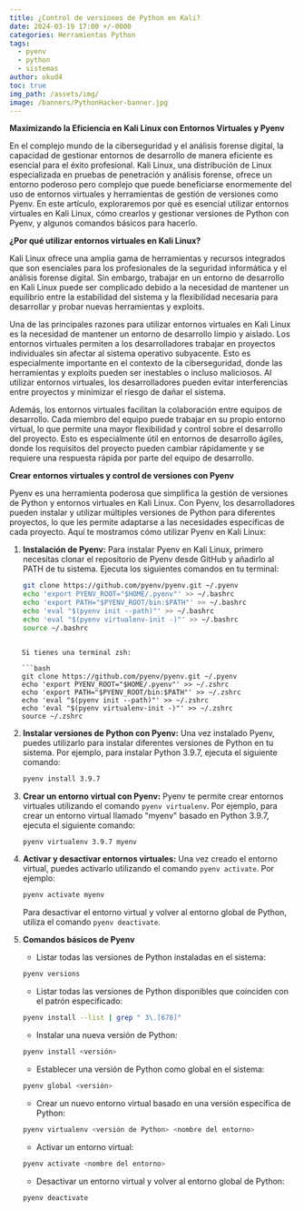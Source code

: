 ```yaml
---
title: ¿Control de versiones de Python en Kali?
date: 2024-03-19 17:00 +/-0000
categories: Herramientas Python
tags:
  - pyenv
  - python
  - sistemas
author: okud4
toc: true
img_path: /assets/img/
image: /banners/PythonHacker-banner.jpg
---
```


**Maximizando la Eficiencia en Kali Linux con Entornos Virtuales y Pyenv**

En el complejo mundo de la ciberseguridad y el análisis forense digital, la capacidad de gestionar entornos de desarrollo de manera eficiente es esencial para el éxito profesional. Kali Linux, una distribución de Linux especializada en pruebas de penetración y análisis forense, ofrece un entorno poderoso pero complejo que puede beneficiarse enormemente del uso de entornos virtuales y herramientas de gestión de versiones como Pyenv. En este artículo, exploraremos por qué es esencial utilizar entornos virtuales en Kali Linux, cómo crearlos y gestionar versiones de Python con Pyenv, y algunos comandos básicos para hacerlo.

**¿Por qué utilizar entornos virtuales en Kali Linux?**

Kali Linux ofrece una amplia gama de herramientas y recursos integrados que son esenciales para los profesionales de la seguridad informática y el análisis forense digital. Sin embargo, trabajar en un entorno de desarrollo en Kali Linux puede ser complicado debido a la necesidad de mantener un equilibrio entre la estabilidad del sistema y la flexibilidad necesaria para desarrollar y probar nuevas herramientas y exploits.

Una de las principales razones para utilizar entornos virtuales en Kali Linux es la necesidad de mantener un entorno de desarrollo limpio y aislado. Los entornos virtuales permiten a los desarrolladores trabajar en proyectos individuales sin afectar al sistema operativo subyacente. Esto es especialmente importante en el contexto de la ciberseguridad, donde las herramientas y exploits pueden ser inestables o incluso maliciosos. Al utilizar entornos virtuales, los desarrolladores pueden evitar interferencias entre proyectos y minimizar el riesgo de dañar el sistema.

Además, los entornos virtuales facilitan la colaboración entre equipos de desarrollo. Cada miembro del equipo puede trabajar en su propio entorno virtual, lo que permite una mayor flexibilidad y control sobre el desarrollo del proyecto. Esto es especialmente útil en entornos de desarrollo ágiles, donde los requisitos del proyecto pueden cambiar rápidamente y se requiere una respuesta rápida por parte del equipo de desarrollo.

**Crear entornos virtuales y control de versiones con Pyenv**

Pyenv es una herramienta poderosa que simplifica la gestión de versiones de Python y entornos virtuales en Kali Linux. Con Pyenv, los desarrolladores pueden instalar y utilizar múltiples versiones de Python para diferentes proyectos, lo que les permite adaptarse a las necesidades específicas de cada proyecto. Aquí te mostramos cómo utilizar Pyenv en Kali Linux:

1. **Instalación de Pyenv:**
   Para instalar Pyenv en Kali Linux, primero necesitas clonar el repositorio de Pyenv desde GitHub y añadirlo al PATH de tu sistema. Ejecuta los siguientes comandos en tu terminal:

   ```bash
   git clone https://github.com/pyenv/pyenv.git ~/.pyenv
   echo 'export PYENV_ROOT="$HOME/.pyenv"' >> ~/.bashrc
   echo 'export PATH="$PYENV_ROOT/bin:$PATH"' >> ~/.bashrc
   echo 'eval "$(pyenv init --path)"' >> ~/.bashrc
   echo 'eval "$(pyenv virtualenv-init -)"' >> ~/.bashrc
   source ~/.bashrc
```

   Si tienes una terminal zsh:

   ```bash
   git clone https://github.com/pyenv/pyenv.git ~/.pyenv
   echo 'export PYENV_ROOT="$HOME/.pyenv"' >> ~/.zshrc
   echo 'export PATH="$PYENV_ROOT/bin:$PATH"' >> ~/.zshrc
   echo 'eval "$(pyenv init --path)"' >> ~/.zshrc
   echo 'eval "$(pyenv virtualenv-init -)"' >> ~/.zshrc
   source ~/.zshrc
```

2. **Instalar versiones de Python con Pyenv:**
   Una vez instalado Pyenv, puedes utilizarlo para instalar diferentes versiones de Python en tu sistema. Por ejemplo, para instalar Python 3.9.7, ejecuta el siguiente comando:
   ```bash
   pyenv install 3.9.7
   ```

3. **Crear un entorno virtual con Pyenv:**
   Pyenv te permite crear entornos virtuales utilizando el comando `pyenv virtualenv`. Por ejemplo, para crear un entorno virtual llamado "myenv" basado en Python 3.9.7, ejecuta el siguiente comando:
   ```bash
   pyenv virtualenv 3.9.7 myenv
   ```

4. **Activar y desactivar entornos virtuales:**
   Una vez creado el entorno virtual, puedes activarlo utilizando el comando `pyenv activate`. Por ejemplo:
   ```bash
   pyenv activate myenv
   ```
   Para desactivar el entorno virtual y volver al entorno global de Python, utiliza el comando `pyenv deactivate`.

5. **Comandos básicos de Pyenv**


	- Listar todas las versiones de Python instaladas en el sistema:
	```bash
	pyenv versions
	```
	
	- Listar todas las versiones de Python disponibles que coinciden con el patrón especificado:
	```bash
	pyenv install --list | grep " 3\.[678]"
	```
	
	- Instalar una nueva versión de Python:
	```bash
	pyenv install <versión>
	```
	
	- Establecer una versión de Python como global en el sistema:
	```bash
	pyenv global <versión>
	```
	
	- Crear un nuevo entorno virtual basado en una versión específica de Python:
	```bash
	pyenv virtualenv <versión de Python> <nombre del entorno>
	```
	
	- Activar un entorno virtual:
	```bash
	pyenv activate <nombre del entorno>
	```
	
	- Desactivar un entorno virtual y volver al entorno global de Python:
	```bash
	pyenv deactivate
```
